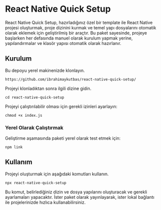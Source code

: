 # React Native Quick Setup

React Native Quick Setup, hazırladığınız özel bir template ile React Native projesi oluşturmak, proje dizinini kurmak ve temel yapı dosyalarını otomatik olarak eklemek için geliştirilmiş bir araçtır. Bu paket sayesinde, projeye başlarken her defasında manuel olarak kurulum yapmak yerine, yapılandırmalar ve klasör yapısı otomatik olarak hazırlanır.

## Kurulum

Bu depoyu yerel makinenizde klonlayın.

```
https://github.com/ibrahimaykutbas/react-native-quick-setup/
```

Projeyi klonladıktan sonra ilgili dizine gidin.

```
cd react-native-quick-setup
```

Projeyi çalıştırılabilir olması için gerekli izinleri ayarlayın:

```
chmod +x index.js
```


### Yerel Olarak Çalıştırmak

Geliştirme aşamasında paketi yerel olarak test etmek için:

```
npm link
```

## Kullanım

Projeyi oluşturmak için aşağıdaki komutları kullanın.

```
npx react-native-quick-setup
```

Bu komut, belirlediğiniz dizin ve dosya yapılarını oluşturacak ve gerekli ayarlamaları yapacaktır. İster paket olarak yayınlayarak, ister lokal bağlantı ile projelerinizde hızlıca kullanabilirsiniz.
